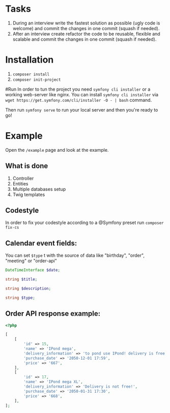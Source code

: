 # Tasks
1. During an interview write the fastest solution as possible (ugly code is welcome) and commit the changes in one 
commit (squash if needed).
2. After an interview create refactor the code to be reusable, flexible and scalable and commit the changes in one 
commit (squash if needed).

# Installation

1. ``composer install``
2. ``composer init-project``

#Run
In order to tun the project you need ``symfony cli installer`` or a working web-server like nginx. 
You can install ``symfony cli installer`` via ``wget https://get.symfony.com/cli/installer -O - | bash`` command.

Then run ``symfony serve`` to run your local server and then you're ready to go!

# Example
Open the ``/example`` page and look at the example.

## What is done
1. Controller
2. Entities
3. Multiple databases setup 
4. Twig templates

## Codestyle
In order to fix your codestyle according to a @Symfony preset run ``composer fix-cs``

## Calendar event fields:
You can set ``$type`` t with the source of data like "birthday", "order", "meeting" or "order-api"

```php
DateTimeInterface $date;

string $title;

string $description;

string $type;
```

## Order API response example:    
```php
<?php

[
    [
        'id' => 15,
        'name' => 'IPond mega',
        'delivery_information' => 'to pond use IPond! delivery is free!',
        'purchase_date' => '2050-12-01 17:59',
        'price' => '667',
    ],
    [
        'id' => 17,
        'name' => 'IPond mega XL',
        'delivery_information' => 'Delivery is not free!',
        'purchase_date' => '2050-01-31 17:30',
        'price' => '668',
    ],
];
```
